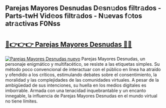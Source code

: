 ## Parejas Mayores Desnudas D𝚎sn𝚞dos filtr𝚊dos - Parts-twH Vid𝚎os filtr𝚊dos - N𝚞evas f𝚘tos atr𝚊ctivas F0Nss

# <h2><a href="http://mb8f1z4.tromn.icu/?c=Parejas+Mayores+Desnudas">🔗👉👉👉 Parejas Mayores Desnudas 🔗🔗</a></h2>

[![Parejas Mayores Desnudas nuevo](https://i.imgur.com/pEAQMta.gif)](http://mb8f1z4.tromn.icu/?c=Parejas+Mayores+Desnudas)
Parejas Mayores Desnudas, un personaje enigmático y multifacético, se resiste a las etiquetas simples. Su método poco convencional de interactuar con el público en línea ha atraído y ofendido a los críticos, estimulando debates sobre el consentimiento, la moralidad y las complejidades de las comunidades virtuales. A pesar de la ambigüedad de sus intenciones, su huella en los medios digitales es imborrable. Armada con una tenacidad inquebrantable y un encanto innegable, la influencia de Parejas Mayores Desnudas en el mundo virtual no tiene límites.
